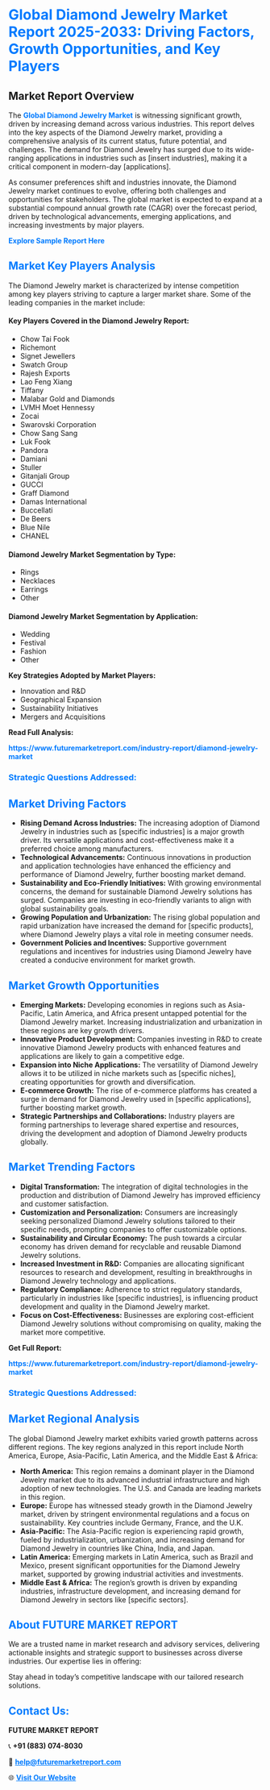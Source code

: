 <h1 style="color: #007BFF;">Global Diamond Jewelry Market Report 2025-2033: Driving Factors, Growth Opportunities, and Key Players</h1>

<section id="overview">
<h2>Market Report Overview</h2>
<p>The <a href="https://www.futuremarketreport.com/industry-report/diamond-jewelry-market" style="color: #007BFF; text-decoration: none;"><strong>Global Diamond Jewelry Market</strong></a> is witnessing significant growth, driven by increasing demand across various industries. This report delves into the key aspects of the Diamond Jewelry market, providing a comprehensive analysis of its current status, future potential, and challenges. The demand for Diamond Jewelry has surged due to its wide-ranging applications in industries such as [insert industries], making it a critical component in modern-day [applications].</p>
<p>As consumer preferences shift and industries innovate, the Diamond Jewelry market continues to evolve, offering both challenges and opportunities for stakeholders. The global market is expected to expand at a substantial compound annual growth rate (CAGR) over the forecast period, driven by technological advancements, emerging applications, and increasing investments by major players.</p>
</section>

<section id="overview">
<p><a href="https://www.futuremarketreport.com/request-sample/reportId=91962" style="color: #007BFF; text-decoration: none;"><strong>Explore Sample Report Here</strong></a></p>
</section>

<section id="key-players">
<h2 style="color: #007BFF;">Market Key Players Analysis</h2>
<p>The Diamond Jewelry market is characterized by intense competition among key players striving to capture a larger market share. Some of the leading companies in the market include:</p>
<h4>Key Players Covered in the Diamond Jewelry Report:</h4>
<ul><li>Chow Tai Fook</li><li>Richemont</li><li>Signet Jewellers</li><li>Swatch Group</li><li>Rajesh Exports</li><li>Lao Feng Xiang</li><li>Tiffany</li><li>Malabar Gold and Diamonds</li><li>LVMH Moet Hennessy</li><li>Zocai</li><li>Swarovski Corporation</li><li>Chow Sang Sang</li><li>Luk Fook</li><li>Pandora</li><li>Damiani</li><li>Stuller</li><li>Gitanjali Group</li><li>GUCCI</li><li>Graff Diamond</li><li>Damas International</li><li>Buccellati</li><li>De Beers</li><li>Blue Nile</li><li>CHANEL</li></ul>
<h4>Diamond Jewelry Market Segmentation by Type:</h4>
<ul><li>Rings</li><li>Necklaces</li><li>Earrings</li><li>Other</li></ul>

<h4>Diamond Jewelry Market Segmentation by Application:</h4>
<ul><li>Wedding</li><li>Festival</li><li>Fashion</li><li>Other</li></ul>
<p><strong>Key Strategies Adopted by Market Players:</strong></p>
<ul>
<li>Innovation and R&D</li>
<li>Geographical Expansion</li>
<li>Sustainability Initiatives</li>
<li>Mergers and Acquisitions</li>
</ul>
</section>

<section>
<p><strong>Read Full Analysis: </strong></p><a href="https://www.futuremarketreport.com/industry-report/diamond-jewelry-market" style="color: #007BFF; text-decoration: none;"><strong>https://www.futuremarketreport.com/industry-report/diamond-jewelry-market</strong></a>
<h3 style="color: #007BFF;">Strategic Questions Addressed:</h3>
</section>

<section id="driving-factors">
<h2 style="color: #007BFF;">Market Driving Factors</h2>
<ul>
<li><strong>Rising Demand Across Industries:</strong> The increasing adoption of Diamond Jewelry in industries such as [specific industries] is a major growth driver. Its versatile applications and cost-effectiveness make it a preferred choice among manufacturers.</li>
<li><strong>Technological Advancements:</strong> Continuous innovations in production and application technologies have enhanced the efficiency and performance of Diamond Jewelry, further boosting market demand.</li>
<li><strong>Sustainability and Eco-Friendly Initiatives:</strong> With growing environmental concerns, the demand for sustainable Diamond Jewelry solutions has surged. Companies are investing in eco-friendly variants to align with global sustainability goals.</li>
<li><strong>Growing Population and Urbanization:</strong> The rising global population and rapid urbanization have increased the demand for [specific products], where Diamond Jewelry plays a vital role in meeting consumer needs.</li>
<li><strong>Government Policies and Incentives:</strong> Supportive government regulations and incentives for industries using Diamond Jewelry have created a conducive environment for market growth.</li>
</ul>
</section>

<section id="growth-opportunities">
<h2 style="color: #007BFF;">Market Growth Opportunities</h2>
<ul>
<li><strong>Emerging Markets:</strong> Developing economies in regions such as Asia-Pacific, Latin America, and Africa present untapped potential for the Diamond Jewelry market. Increasing industrialization and urbanization in these regions are key growth drivers.</li>
<li><strong>Innovative Product Development:</strong> Companies investing in R&D to create innovative Diamond Jewelry products with enhanced features and applications are likely to gain a competitive edge.</li>
<li><strong>Expansion into Niche Applications:</strong> The versatility of Diamond Jewelry allows it to be utilized in niche markets such as [specific niches], creating opportunities for growth and diversification.</li>
<li><strong>E-commerce Growth:</strong> The rise of e-commerce platforms has created a surge in demand for Diamond Jewelry used in [specific applications], further boosting market growth.</li>
<li><strong>Strategic Partnerships and Collaborations:</strong> Industry players are forming partnerships to leverage shared expertise and resources, driving the development and adoption of Diamond Jewelry products globally.</li>
</ul>
</section>

<section id="trending-factors">
<h2 style="color: #007BFF;">Market Trending Factors</h2>
<ul>
<li><strong>Digital Transformation:</strong> The integration of digital technologies in the production and distribution of Diamond Jewelry has improved efficiency and customer satisfaction.</li>
<li><strong>Customization and Personalization:</strong> Consumers are increasingly seeking personalized Diamond Jewelry solutions tailored to their specific needs, prompting companies to offer customizable options.</li>
<li><strong>Sustainability and Circular Economy:</strong> The push towards a circular economy has driven demand for recyclable and reusable Diamond Jewelry solutions.</li>
<li><strong>Increased Investment in R&D:</strong> Companies are allocating significant resources to research and development, resulting in breakthroughs in Diamond Jewelry technology and applications.</li>
<li><strong>Regulatory Compliance:</strong> Adherence to strict regulatory standards, particularly in industries like [specific industries], is influencing product development and quality in the Diamond Jewelry market.</li>
<li><strong>Focus on Cost-Effectiveness:</strong> Businesses are exploring cost-efficient Diamond Jewelry solutions without compromising on quality, making the market more competitive.</li>
</ul>
</section>

<section>
<p><strong>Get Full Report: </strong></p><a href="https://www.futuremarketreport.com/industry-report/diamond-jewelry-market" style="color: #007BFF; text-decoration: none;"><strong>https://www.futuremarketreport.com/industry-report/diamond-jewelry-market</strong></a>
<h3 style="color: #007BFF;">Strategic Questions Addressed:</h3>
</section>


<section id="regional-analysis">
<h2 style="color: #007BFF;">Market Regional Analysis</h2>
<p>The global Diamond Jewelry market exhibits varied growth patterns across different regions. The key regions analyzed in this report include North America, Europe, Asia-Pacific, Latin America, and the Middle East & Africa:</p>
<ul>
<li><strong>North America:</strong> This region remains a dominant player in the Diamond Jewelry market due to its advanced industrial infrastructure and high adoption of new technologies. The U.S. and Canada are leading markets in this region.</li>
<li><strong>Europe:</strong> Europe has witnessed steady growth in the Diamond Jewelry market, driven by stringent environmental regulations and a focus on sustainability. Key countries include Germany, France, and the U.K.</li>
<li><strong>Asia-Pacific:</strong> The Asia-Pacific region is experiencing rapid growth, fueled by industrialization, urbanization, and increasing demand for Diamond Jewelry in countries like China, India, and Japan.</li>
<li><strong>Latin America:</strong> Emerging markets in Latin America, such as Brazil and Mexico, present significant opportunities for the Diamond Jewelry market, supported by growing industrial activities and investments.</li>
<li><strong>Middle East & Africa:</strong> The region’s growth is driven by expanding industries, infrastructure development, and increasing demand for Diamond Jewelry in sectors like [specific sectors].</li>
</ul>
</section>

<footer>
<h2 style="color: #007BFF;">About FUTURE MARKET REPORT</h2>
<p>We are a trusted name in market research and advisory services, delivering actionable insights and strategic support to businesses across diverse industries. Our expertise lies in offering:</p>

<p>Stay ahead in today’s competitive landscape with our tailored research solutions.</p>

<h2 style="color: #007BFF;">Contact Us:</h2>
<p><strong>FUTURE MARKET REPORT</strong></p>
<p>📞 <strong>+91 (883) 074-8030</strong></p>
<p>📧 <strong><a href="mailto:help@futuremarketreport.com" style="color: #007BFF;">help@futuremarketreport.com</a></strong></p>
<p>🌐 <strong><a href="https://www.futuremarketreport.com/" style="color: #007BFF;">Visit Our Website</a></strong></p>
</footer>